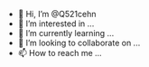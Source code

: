 - 👋 Hi, I’m @Q521cehn
- 👀 I’m interested in ...
- 🌱 I’m currently learning ...
- 💞️ I’m looking to collaborate on ...
- 📫 How to reach me ...

<!---
Q521cehn/Q521cehn is a ✨ special ✨ repository because its `README.md` (this file) appears on your GitHub profile.
You can click the Preview link to take a look at your changes.
--->

